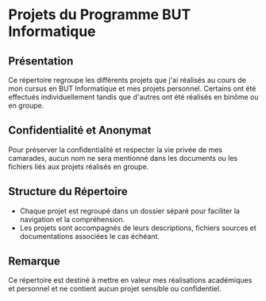 # Projets du Programme BUT Informatique

## Présentation
Ce répertoire regroupe les différents projets que j'ai réalisés au cours de mon cursus en BUT Informatique et mes projets personnel. Certains ont été effectués individuellement tandis que d'autres ont été réalisés en binôme ou en groupe.

## Confidentialité et Anonymat
Pour préserver la confidentialité et respecter la vie privée de mes camarades, aucun nom ne sera mentionné dans les documents ou les fichiers liés aux projets réalisés en groupe.

## Structure du Répertoire
- Chaque projet est regroupé dans un dossier séparé pour faciliter la navigation et la compréhension.
- Les projets sont accompagnés de leurs descriptions, fichiers sources et documentations associées le cas échéant.

## Remarque
Ce répertoire est destiné à mettre en valeur mes réalisations académiques et personnel et ne contient aucun projet sensible ou confidentiel.
